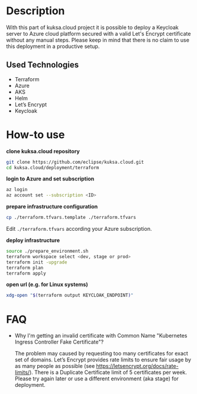 # Description

With this part of kuksa.cloud project it is possible to deploy a Keycloak server to Azure cloud platform secured with a 
valid Let's Encrypt certificate without any manual steps. Please keep in mind that there is no claim to use this deployment
in a productive setup.

## Used Technologies  
- Terraform
- Azure
- AKS
- Helm
- Let’s Encrypt
- Keycloak

# How-to use

**clone kuksa.cloud repository**
```sh
git clone https://github.com/eclipse/kuksa.cloud.git
cd kuksa.cloud/deployment/terraform
```

**login to Azure and set subscription**
```sh
az login
az account set --subscription <ID>
```

**prepare infrastructure configuration**
```sh
cp ./terraform.tfvars.template ./terraform.tfvars
```
Edit ```./terraform.tfvars``` according your Azure subscription.   

**deploy infrastructure**
```sh
source ./prepare_environment.sh
terraform workspace select <dev, stage or prod>
terraform init -upgrade
terraform plan
terraform apply
```

**open url (e.g. for Linux systems)**
```sh
xdg-open "$(terraform output KEYCLOAK_ENDPOINT)"
```

# FAQ

- Why I'm getting an invalid certificate with Common Name "Kubernetes Ingress Controller Fake Certificate"?

    The problem may caused by requesting too many certificates for exact set of domains. Let’s Encrypt provides rate 
    limits to ensure fair usage by as many people as possible (see https://letsencrypt.org/docs/rate-limits/). There is 
    a Duplicate Certificate limit of 5 certificates per week. Please try again later or use a different environment (aka 
    stage) for deployment.
